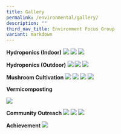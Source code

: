 ```yaml
---
title: Gallery
permalink: /environmental/gallery/
description: ""
third_nav_title: Environment Focus Group
variant: markdown
---
```

**Hydroponics (Indoor)**
![](/images/EFG/Picture13.jpg)
![](/images/EFG/Picture14.jpg)
![](/images/EFG/Picture15.jpg)

**Hydroponics (Outdoor)**
![](/images/EFG/Picture16.jpg)
![](/images/EFG/Picture17.jpg)
![](/images/EFG/Picture18.jpg)

**Mushroom Cultivation**
![](/images/EFG/Picture19.png)
![](/images/EFG/Picture20.jpg)
![](/images/EFG/Picture21.png)
![](/images/EFG/Picture22.png)

**Vermicomposting**

![](/images/EFG/Picture23.jpg)

**Community Outreach**
![](/images/EFG/Picture24.jpg)
![](/images/EFG/Picture25.jpg)
![](/images/EFG/Picture26.jpg)

**Achievement**
![](/images/EFG/Picture27.jpg)
